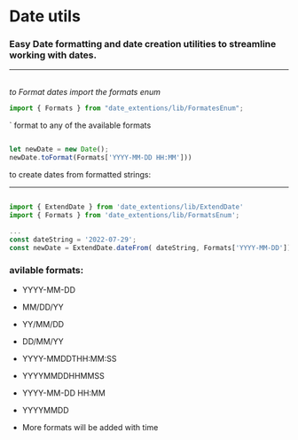 # Date utils

### Easy Date formatting and date creation utilities to streamline working with dates.

---

\
_to Format dates import the formats enum_

```javascript
import { Formats } from "date_extentions/lib/FormatesEnum";
```

`
format to any of the available formats

```javascript

let newDate = new Date();
newDate.toFormat(Formats['YYYY-MM-DD HH:MM']))

```

to create dates from formatted strings:

---

```javascript

import { ExtendDate } from 'date_extentions/lib/ExtendDate'
import { Formats } from 'date_extentions/lib/FormatsEnum';

...
const dateString = '2022-07-29';
const newDate = ExtendDate.dateFrom( dateString, Formats['YYYY-MM-DD']);

```

### avilable formats:

- YYYY-MM-DD
- MM/DD/YY
- YY/MM/DD
- DD/MM/YY
- YYYY-MMDDTHH:MM:SS
- YYYYMMDDHHMMSS
- YYYY-MM-DD HH:MM
- YYYYMMDD

- More formats will be added with time
